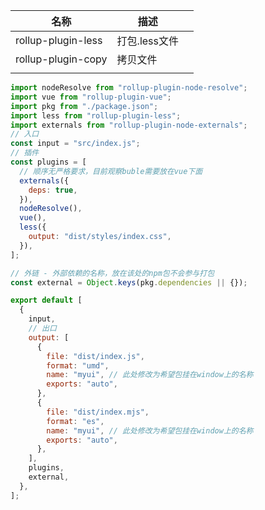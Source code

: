 

| 名称               | 描述          |      |
| ------------------ | ------------- | ---- |
| rollup-plugin-less | 打包.less文件 |      |
| rollup-plugin-copy | 拷贝文件      |      |
|                    |               |      |



```javascript
import nodeResolve from "rollup-plugin-node-resolve";
import vue from "rollup-plugin-vue";
import pkg from "./package.json";
import less from "rollup-plugin-less";
import externals from "rollup-plugin-node-externals";
// 入口
const input = "src/index.js";
// 插件
const plugins = [
  // 顺序无严格要求，目前观察buble需要放在vue下面
  externals({
    deps: true,
  }),
  nodeResolve(),
  vue(),
  less({
    output: "dist/styles/index.css",
  }),
];

// 外链 - 外部依赖的名称，放在该处的npm包不会参与打包
const external = Object.keys(pkg.dependencies || {});

export default [
  {
    input,
    // 出口
    output: [
      {
        file: "dist/index.js",
        format: "umd",
        name: "myui", // 此处修改为希望包挂在window上的名称
        exports: "auto",
      },
      {
        file: "dist/index.mjs",
        format: "es",
        name: "myui", // 此处修改为希望包挂在window上的名称
        exports: "auto",
      },
    ],
    plugins,
    external,
  },
];

```

